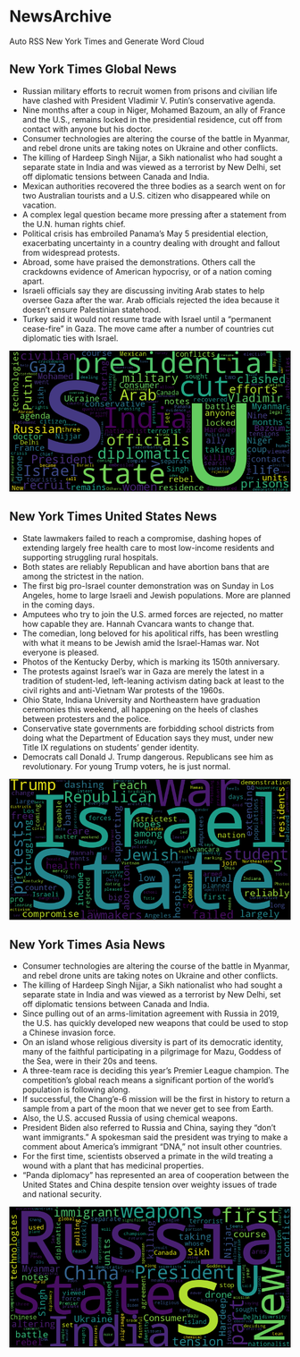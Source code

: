 # NewsArchive
Auto RSS New York Times and Generate Word Cloud

## New York Times Global News
* Russian military efforts to recruit women from prisons and civilian life have clashed with President Vladimir V. Putin’s conservative agenda.
* Nine months after a coup in Niger, Mohamed Bazoum, an ally of France and the U.S., remains locked in the presidential residence, cut off from contact with anyone but his doctor.
* Consumer technologies are altering the course of the battle in Myanmar, and rebel drone units are taking notes on Ukraine and other conflicts.
* The killing of Hardeep Singh Nijjar, a Sikh nationalist who had sought a separate state in India and was viewed as a terrorist by New Delhi, set off diplomatic tensions between Canada and India.
* Mexican authorities recovered the three bodies as a search went on for two Australian tourists and a U.S. citizen who disappeared while on vacation.
* A complex legal question became more pressing after a statement from the U.N. human rights chief.
* Political crisis has embroiled Panama’s May 5 presidential election, exacerbating uncertainty in a country dealing with drought and fallout from widespread protests.
* Abroad, some have praised the demonstrations. Others call the crackdowns evidence of American hypocrisy, or of a nation coming apart.
* Israeli officials say they are discussing inviting Arab states to help oversee Gaza after the war. Arab officials rejected the idea because it doesn’t ensure Palestinian statehood.
* Turkey said it would not resume trade with Israel until a “permanent cease-fire” in Gaza. The move came after a number of countries cut diplomatic ties with Israel.

![Global](./global.png)
## New York Times United States News
* State lawmakers failed to reach a compromise, dashing hopes of extending largely free health care to most low-income residents and supporting struggling rural hospitals.
* Both states are reliably Republican and have abortion bans that are among the strictest in the nation.
* The first big pro-Israel counter demonstration was on Sunday in Los Angeles, home to large Israeli and Jewish populations. More are planned in the coming days.
* Amputees who try to join the U.S. armed forces are rejected, no matter how capable they are. Hannah Cvancara wants to change that.
* The comedian, long beloved for his apolitical riffs, has been wrestling with what it means to be Jewish amid the Israel-Hamas war. Not everyone is pleased.
* Photos of the Kentucky Derby, which is marking its 150th anniversary.
* The protests against Israel’s war in Gaza are merely the latest in a tradition of student-led, left-leaning activism dating back at least to the civil rights and anti-Vietnam War protests of the 1960s.
* Ohio State, Indiana University and Northeastern have graduation ceremonies this weekend, all happening on the heels of clashes between protesters and the police.
* Conservative state governments are forbidding school districts from doing what the Department of Education says they must, under new Title IX regulations on students’ gender identity.
* Democrats call Donald J. Trump dangerous. Republicans see him as revolutionary. For young Trump voters, he is just normal.

![US](./usnews.png)
## New York Times Asia News
* Consumer technologies are altering the course of the battle in Myanmar, and rebel drone units are taking notes on Ukraine and other conflicts.
* The killing of Hardeep Singh Nijjar, a Sikh nationalist who had sought a separate state in India and was viewed as a terrorist by New Delhi, set off diplomatic tensions between Canada and India.
* Since pulling out of an arms-limitation agreement with Russia in 2019, the U.S. has quickly developed new weapons that could be used to stop a Chinese invasion force.
* On an island whose religious diversity is part of its democratic identity, many of the faithful participating in a pilgrimage for Mazu, Goddess of the Sea, were in their 20s and teens.
* A three-team race is deciding this year’s Premier League champion. The competition’s global reach means a significant portion of the world’s population is following along.
* If successful, the Chang’e-6 mission will be the first in history to return a sample from a part of the moon that we never get to see from Earth.
* Also, the U.S. accused Russia of using chemical weapons.
* President Biden also referred to Russia and China, saying they “don’t want immigrants.” A spokesman said the president was trying to make a comment about America’s immigrant “DNA,” not insult other countries.
* For the first time, scientists observed a primate in the wild treating a wound with a plant that has medicinal properties.
* “Panda diplomacy” has represented an area of cooperation between the United States and China despite tension over weighty issues of trade and national security.

![Asian](./asian.png)
